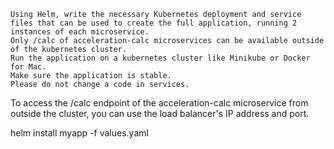 
~~~
Using Helm, write the necessary Kubernetes deployment and service files that can be used to create the full application, running 2 instances of each microservice.
Only /calc of acceleration-calc microservices can be available outside of the kubernetes cluster.
Run the application on a kubernetes cluster like Minikube or Docker for Mac.
Make sure the application is stable.
Please do not change a code in services.
~~~




To access the /calc endpoint of the acceleration-calc microservice from outside the cluster, you can use the load balancer's IP address and port.

helm install myapp -f values.yaml

